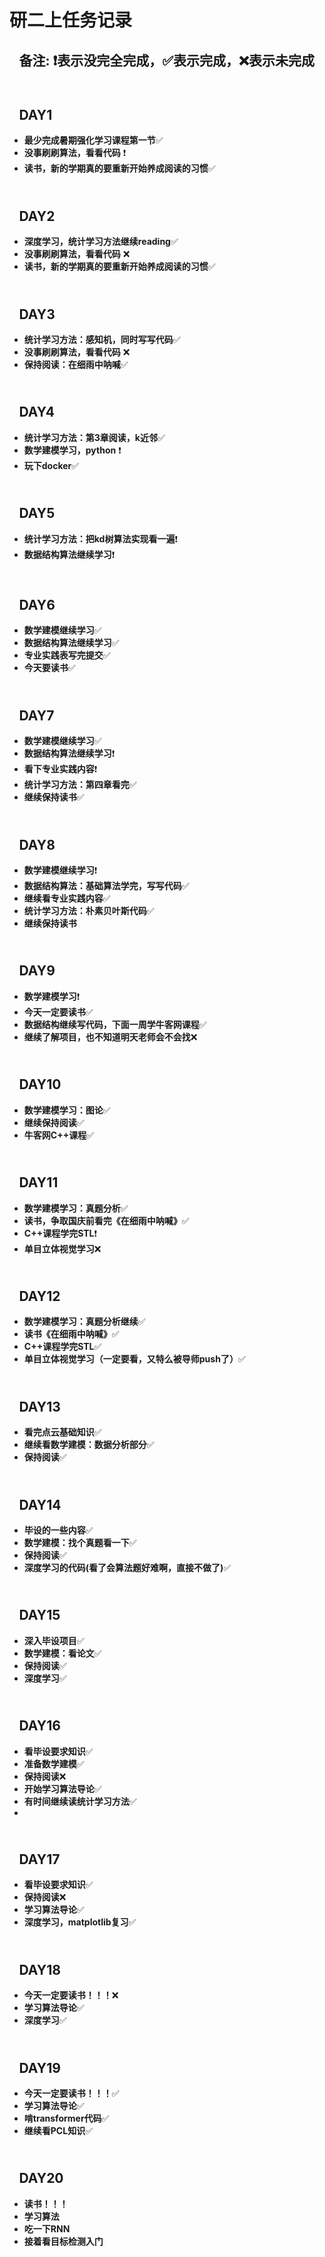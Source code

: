 # **研二上任务记录**
 ## &ensp; **备注: ❗表示没完全完成，✅表示完成，❌表示未完成** 

## <br>&ensp; **DAY1**
- **最少完成暑期强化学习课程第一节**✅
- **没事刷刷算法，看看代码** ❗
- **读书，新的学期真的要重新开始养成阅读的习惯**✅

## <br>&ensp; **DAY2**
- **深度学习，统计学习方法继续reading**✅
- **没事刷刷算法，看看代码** ❌
- **读书，新的学期真的要重新开始养成阅读的习惯**✅

## <br>&ensp; **DAY3**
- **统计学习方法：感知机，同时写写代码**✅
- **没事刷刷算法，看看代码** ❌
- **保持阅读：在细雨中呐喊**✅
  
## <br>&ensp; **DAY4**
- **统计学习方法：第3章阅读，k近邻**✅
- **数学建模学习，python** ❗
- **玩下docker**✅

## <br>&ensp; **DAY5**
- **统计学习方法：把kd树算法实现看一遍**❗
- **数据结构算法继续学习**❗

## <br>&ensp; **DAY6**
- **数学建模继续学习**✅
- **数据结构算法继续学习**✅
- **专业实践表写完提交**✅
- **今天要读书**✅

## <br>&ensp; **DAY7**
- **数学建模继续学习**✅
- **数据结构算法继续学习**❗
- **看下专业实践内容**❗
- **统计学习方法：第四章看完**✅
- **继续保持读书**✅

## <br>&ensp; **DAY8**
- **数学建模继续学习**❗
- **数据结构算法：基础算法学完，写写代码**✅
- **继续看专业实践内容**✅
- **统计学习方法：朴素贝叶斯代码**✅
- **继续保持读书**

## <br>&ensp; **DAY9**
- **数学建模学习**❗
- **今天一定要读书**✅
- **数据结构继续写代码，下面一周学牛客网课程**✅
- **继续了解项目，也不知道明天老师会不会找**❌

## <br>&ensp; **DAY10**
- **数学建模学习：图论**✅
- **继续保持阅读**✅
- **牛客网C++课程**✅

## <br>&ensp; **DAY11**
- **数学建模学习：真题分析**✅
- **读书，争取国庆前看完《在细雨中呐喊》**✅
- **C++课程学完STL**❗
- **单目立体视觉学习**❌

## <br>&ensp; **DAY12**
- **数学建模学习：真题分析继续**✅
- **读书《在细雨中呐喊》**✅
- **C++课程学完STL**✅
- **单目立体视觉学习（一定要看，又特么被导师push了）**✅

## <br>&ensp; **DAY13**
- **看完点云基础知识**✅
- **继续看数学建模：数据分析部分**✅
- **保持阅读**✅

## <br>&ensp; **DAY14**
- **毕设的一些内容**✅
- **数学建模：找个真题看一下**✅
- **保持阅读**✅
- **深度学习的代码(看了会算法题好难啊，直接不做了)**✅

## <br>&ensp; **DAY15**
- **深入毕设项目**✅
- **数学建模：看论文**✅
- **保持阅读**✅
- **深度学习**✅

## <br>&ensp; **DAY16**
- **看毕设要求知识**✅
- **准备数学建模**✅
- **保持阅读**❌
- **开始学习算法导论**✅
- **有时间继续读统计学习方法**✅
- 
## <br>&ensp; **DAY17**
- **看毕设要求知识**✅
- **保持阅读**❌
- **学习算法导论**✅
- **深度学习，matplotlib复习**✅

## <br>&ensp; **DAY18**
- **今天一定要读书！！！**❌
- **学习算法导论**✅
- **深度学习**✅

## <br>&ensp; **DAY19**
- **今天一定要读书！！！**✅
- **学习算法导论**✅
- **啃transformer代码**✅
- **继续看PCL知识**✅

## <br>&ensp; **DAY20**
- **读书！！！**
- **学习算法**
- **吃一下RNN**
- **接着看目标检测入门**